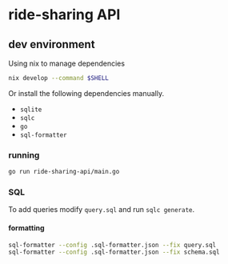 # ride-sharing API

## dev environment

Using nix to manage dependencies

```sh
nix develop --command $SHELL
```

Or install the following dependencies manually.

- `sqlite`
- `sqlc`
- `go`
- `sql-formatter`


### running

```sh
go run ride-sharing-api/main.go
```

### SQL

To add queries modify `query.sql` and run `sqlc generate`.

#### formatting

```sh
sql-formatter --config .sql-formatter.json --fix query.sql
sql-formatter --config .sql-formatter.json --fix schema.sql
```

